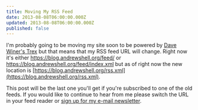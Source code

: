 ```yaml
---
title: Moving My RSS Feed
date: 2013-08-08T06:00:00.000Z
updated: 2013-08-08T06:00:00.000Z
published: false
---
```


I'm probably going to be moving my site soon to be powered by [Dave Winer's Trex](http://smallpicture.com/trexDocs.html) but that means that my RSS feed URL will change.  Right now it's either https://blog.andrewshell.org/feed/ or https://blog.andrewshell.org/feed/index.xml but as of right now the new location is [https://blog.andrewshell.org/rss.xml](https://blog.andrewshell.org/rss.xml).

This post will be the last one you'll get if you're subscribed to one of the old feeds.  If you would like to continue to hear from me please switch the URL in your feed reader or [sign up for my e-mail newsletter](http://eepurl.com/K3PV).

